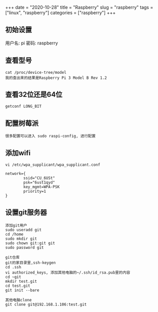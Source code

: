 +++ 
date = "2020-10-28"
title = "Raspberry"
slug = "raspberry" 
tags = ["linux", "raspberry"]
categories = ["raspberry"]
+++

## 初始设置
用户名: pi
密码:   raspberry

## 查看型号
```
cat /proc/device-tree/model
我的查出来的结果是Raspberry Pi 3 Model B Rev 1.2
```

## 查看32位还是64位
```
getconf LONG_BIT
```

## 配置树莓派
```
很多配置可以进入 sudo raspi-config, 进行配置
```

## 添加wifi
```
vi /etc/wpa_supplicant/wpa_supplicant.conf

network={
        ssid="CU_6USt"
        psk="6ust1qyd"
        key_mgmt=WPA-PSK
        priority=1
}
```

## 设置git服务器
```
添加git用户
sudo useradd git
cd /home
sudo mkdir git
sudo chown git:git git
sudo password git

git仓库
git的家目录里,ssh-keygen
cd .ssh
vi authorized_keys, 添加其他电脑的~/.ssh/id_rsa.pub里的内容
cd ~git
mkdir test.git
cd test.git
git init --bare

其他电脑clone
git clone git@192.168.1.106:test.git
```
